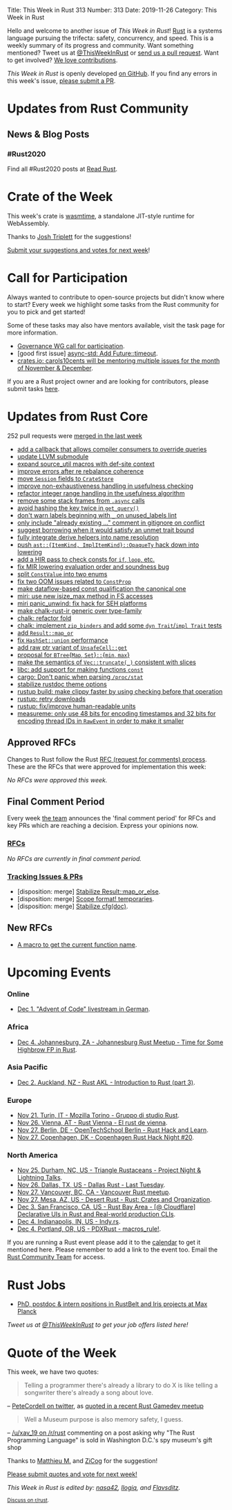 Title: This Week in Rust 313
Number: 313
Date: 2019-11-26
Category: This Week in Rust

Hello and welcome to another issue of *This Week in Rust*!
[Rust](http://rust-lang.org) is a systems language pursuing the trifecta: safety, concurrency, and speed.
This is a weekly summary of its progress and community.
Want something mentioned? Tweet us at [@ThisWeekInRust](https://twitter.com/ThisWeekInRust) or [send us a pull request](https://github.com/cmr/this-week-in-rust).
Want to get involved? [We love contributions](https://github.com/rust-lang/rust/blob/master/CONTRIBUTING.md).

*This Week in Rust* is openly developed [on GitHub](https://github.com/cmr/this-week-in-rust).
If you find any errors in this week's issue, [please submit a PR](https://github.com/cmr/this-week-in-rust/pulls).

# Updates from Rust Community

## News & Blog Posts

### #Rust2020

Find all #Rust2020 posts at [Read Rust](https://readrust.net/rust-2020/).

# Crate of the Week

This week's crate is [wasmtime](https://github.com/bytecodealliance/wasmtime), a standalone JIT-style runtime for WebAssembly.

Thanks to [Josh Triplett](https://users.rust-lang.org/t/crate-of-the-week/2704/671) for the suggestions!

[Submit your suggestions and votes for next week][submit_crate]!

[submit_crate]: https://users.rust-lang.org/t/crate-of-the-week/2704

# Call for Participation

Always wanted to contribute to open-source projects but didn't know where to start?
Every week we highlight some tasks from the Rust community for you to pick and get started!

Some of these tasks may also have mentors available, visit the task page for more information.

* [Governance WG call for participation](https://blog.rust-lang.org/inside-rust/2019/11/13/goverance-wg-cfp.html).
* [good first issue] [async-std: Add Future::timeout](https://github.com/async-rs/async-std/issues/564).
* [crates.io: carols10cents will be mentoring multiple issues for the month of November & December](https://github.com/rust-lang/crates.io/issues?q=is%3Aissue+is%3Aopen+sort%3Aupdated-desc+label%3AE-mentor).

If you are a Rust project owner and are looking for contributors, please submit tasks [here][guidelines].

[guidelines]: https://users.rust-lang.org/t/twir-call-for-participation/4821

# Updates from Rust Core

252 pull requests were [merged in the last week][merged]

[merged]: https://github.com/search?q=is%3Apr+org%3Arust-lang+is%3Amerged+merged%3A2019-11-11..2019-11-18

* [add a callback that allows compiler consumers to override queries](https://github.com/rust-lang/rust/pull/66297)
* [update LLVM submodule](https://github.com/rust-lang/rust/pull/66318)
* [expand source_util macros with def-site context](https://github.com/rust-lang/rust/pull/66349)
* [improve errors after re rebalance coherence](https://github.com/rust-lang/rust/pull/66253)
* [move `Session` fields to `CrateStore`](https://github.com/rust-lang/rust/pull/66334)
* [improve non-exhaustiveness handling in usefulness checking](https://github.com/rust-lang/rust/pull/66330)
* [refactor integer range handling in the usefulness algorithm](https://github.com/rust-lang/rust/pull/66326)
* [remove some stack frames from `.async` calls](https://github.com/rust-lang/rust/pull/66398)
* [avoid hashing the key twice in `get_query()`](https://github.com/rust-lang/rust/pull/66013)
* [don't warn labels beginning with `_` on unused_labels lint](https://github.com/rust-lang/rust/pull/66419)
* [only include "already existing ..." comment in gitignore on conflict](https://github.com/rust-lang/cargo/pull/7570)
* [suggest borrowing when it would satisfy an unmet trait bound](https://github.com/rust-lang/rust/pull/65456)
* [fully integrate derive helpers into name resolution](https://github.com/rust-lang/rust/pull/64694)
* [push `ast::{ItemKind, ImplItemKind}::OpaqueTy` hack down into lowering](https://github.com/rust-lang/rust/pull/66197)
* [add a HIR pass to check consts for `if`, `loop`, etc.](https://github.com/rust-lang/rust/pull/66170)
* [fix MIR lowering evaluation order and soundness bug](https://github.com/rust-lang/rust/pull/65608)
* [split `ConstValue` into two enums](https://github.com/rust-lang/rust/pull/66233)
* [fix two OOM issues related to `ConstProp`](https://github.com/rust-lang/rust/pull/66394)
* [make dataflow-based const qualification the canonical one](https://github.com/rust-lang/rust/pull/66385)
* [miri: use new isize_max method in FS accesses](https://github.com/rust-lang/miri/pull/1056)
* [miri panic_unwind: fix hack for SEH platforms](https://github.com/rust-lang/rust/pull/66466)
* [make chalk-rust-ir generic over type-family](https://github.com/rust-lang/chalk/pull/284)
* [chalk: refactor fold](https://github.com/rust-lang/chalk/pull/283)
* [chalk: implement `zip_binders` and add some `dyn Trait`/`impl Trait` tests](https://github.com/rust-lang/chalk/pull/282)
* [add `Result::map_or`](https://github.com/rust-lang/rust/pull/66292)
* [fix `HashSet::union` performance](https://github.com/rust-lang/rust/pull/66280)
* [add raw ptr variant of `UnsafeCell::get`](https://github.com/rust-lang/rust/pull/66248)
* [proposal for `BTree`{`Map`, `Set`}`::`{`min`, `max`}](https://github.com/rust-lang/rust/pull/65637)
* [make the semantics of `Vec::truncate(_)` consistent with slices](https://github.com/rust-lang/rust/pull/64432)
* [libc: add support for making functions `const`](https://github.com/rust-lang/libc/pull/1536)
* [cargo: Don't panic when parsing `/proc/stat`](https://github.com/rust-lang/cargo/pull/7580)
* [stabilize rustdoc theme options](https://github.com/rust-lang/rust/pull/54733)
* [rustup build: make clippy faster by using checking before that operation](https://github.com/rust-lang/rustup/pull/2122)
* [rustup: retry downloads](https://github.com/rust-lang/rustup/pull/2121)
* [rustup: fix/improve human-readable units](https://github.com/rust-lang/rustup/pull/2043)
* [measureme: only use 48 bits for encoding timestamps and 32 bits for encoding thread IDs in `RawEvent` in order to make it smaller](https://github.com/rust-lang/measureme/pull/86)

## Approved RFCs

Changes to Rust follow the Rust [RFC (request for comments)
process](https://github.com/rust-lang/rfcs#rust-rfcs). These
are the RFCs that were approved for implementation this week:

*No RFCs were approved this week.*

## Final Comment Period

Every week [the team](https://www.rust-lang.org/team.html) announces the
'final comment period' for RFCs and key PRs which are reaching a
decision. Express your opinions now.

### [RFCs](https://github.com/rust-lang/rfcs/labels/final-comment-period)

*No RFCs are currently in final comment period.*

### [Tracking Issues & PRs](https://github.com/rust-lang/rust/labels/final-comment-period)

* [disposition: merge] [Stabilize Result::map_or_else](https://github.com/rust-lang/rust/pull/66322).
* [disposition: merge] [Scope format! temporaries](https://github.com/rust-lang/rust/pull/64856).
* [disposition: merge] [Stabilize cfg(doc)](https://github.com/rust-lang/rust/pull/61351).

## New RFCs

* [A macro to get the current function name](https://github.com/rust-lang/rfcs/pull/2818).

# Upcoming Events

### Online

* [Dec  1. "Advent of Code" livestream in German](https://github.com/scy/advent-of-code).

### Africa

* [Dec  4. Johannesburg, ZA - Johannesburg Rust Meetup - Time for Some Highbrow FP in Rust](https://www.meetup.com/Johannesburg-Rust-Meetup/events/cpdtkryzqbgb/).

### Asia Pacific

* [Dec  2. Auckland, NZ - Rust AKL - Introduction to Rust (part 3)](https://www.meetup.com/rust-akl/events/259481456/).

### Europe

* [Nov 21. Turin, IT - Mozilla Torino - Gruppo di studio Rust](https://www.meetup.com/Mozilla-Torino/events/265961100).
* [Nov 26. Vienna, AT - Rust Vienna - El rust de vienna](https://www.meetup.com/Rust-Vienna/events/266365092/).
* [Nov 27. Berlin, DE - OpenTechSchool Berlin - Rust Hack and Learn](https://www.meetup.com/opentechschool-berlin/events/nxdpgryzpbkc/).
* [Nov 27. Copenhagen, DK - Copenhagen Rust Hack Night #20](https://cph.rs/).

### North America

* [Nov 25. Durham, NC, US - Triangle Rustaceans - Project Night & Lightning Talks](https://www.meetup.com/triangle-rustaceans/events/mfglwpyzpbhc/).
* [Nov 26. Dallas, TX, US - Dallas Rust - Last Tuesday](https://www.meetup.com/Dallas-Rust/events/zfgwzmyzpbjc/).
* [Nov 27. Vancouver, BC, CA - Vancouver Rust meetup](https://www.meetup.com/Vancouver-Rust/events/rwcpfryzpbkc/).
* [Nov 27. Mesa, AZ, US - Desert Rust - Rust: Crates and Organization](https://www.meetup.com/Desert-Rustaceans/events/wmmphryzpbkc/).
* [Dec  3. San Francisco, CA, US - Rust Bay Area - [@ Cloudflare] Declarative UIs in Rust and Real-world production CLIs](https://www.meetup.com/Rust-Bay-Area/events/266571982).
* [Dec  4. Indianapolis, IN, US - Indy.rs](https://www.meetup.com/indyrs/events/mffbtpyzqbgb/).
* [Dec  4. Portland, OR, US - PDXRust - macros_rule!](https://www.meetup.com/PDXRust/events/264733991/).

If you are running a Rust event please add it to the [calendar] to get
it mentioned here. Please remember to add a link to the event too.
Email the [Rust Community Team][community] for access.

[calendar]: https://www.google.com/calendar/embed?src=apd9vmbc22egenmtu5l6c5jbfc%40group.calendar.google.com
[community]: mailto:community-team@rust-lang.org

# Rust Jobs

* [PhD, postdoc & intern positions in RustBelt and Iris projects at Max Planck](https://users.rust-lang.org/t/jobs-phd-postdoc-intern-positions-in-rustbelt-and-iris-projects-at-max-planck/35016)

*Tweet us at [@ThisWeekInRust](https://twitter.com/ThisWeekInRust) to get your job offers listed here!*

# Quote of the Week

This week, we have two quotes:

> Telling a programmer there's already a library to do X is like telling a songwriter there's already a song about love.

– [PeteCordell on twitter](https://twitter.com/petecordell/status/428542622844477441), as [quoted in a recent Rust Gamedev meetup](https://www.youtube.com/watch?v=lpOg2nl3kr0)

> Well a Museum purpose is also memory safety, I guess.

– [/u/xav_19 on /r/rust](https://www.reddit.com/r/rust/comments/dxh6pg/why_is_trpl_sold_in_the_gift_shop_at_the_spy/f7r8d3k?utm_source=share&utm_medium=web2x) commenting on a post asking why "The Rust Programming Language" is sold in Washington D.C.'s spy museum's gift shop

Thanks to [Matthieu M.](https://users.rust-lang.org/t/twir-quote-of-the-week/328/737) and [ZiCog](https://users.rust-lang.org/t/twir-quote-of-the-week/328/739) for the suggestion!

[Please submit quotes and vote for next week!](https://users.rust-lang.org/t/twir-quote-of-the-week/328)

*This Week in Rust is edited by: [nasa42](https://github.com/nasa42), [llogiq](https://github.com/llogiq), and [Flavsditz](https://github.com/Flavsditz).*

<small>[Discuss on r/rust]().</small>
